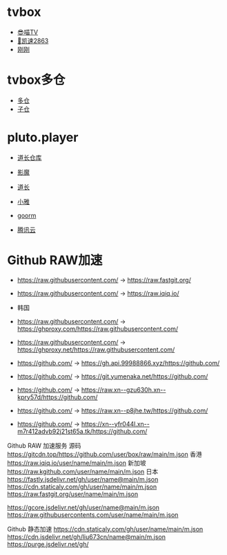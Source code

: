 # tvbox
+ [😎喵TV](http://miaotvs.cn/osc)
+ [🐶凯速2863](http://s.nxw.so/vip)
+ [刚刚](http://刚刚.live/猫)



# tvbox多仓
+ [多仓](http://tv.to51.cn/TvBox/StoreHouse/StoreHouse.json)
+ [子仓](http://tv.to51.cn/TvBox/StoreHouse/StoreHouse1.json)


# pluto.player

+ [道长仓库](https://gitcode.net/qq_32394351/dr_py)
+ [影魔](https://github.com/ShadowDemon1997/CatVodSpiderJS)

+ [道长](http://cms.nokia.press/config/2)
+ [小雅](http://43.139.29.179:5705/config/2)
+ [goorm](http://43.200.117.188:58283/config/2)
+ [腾讯云](http://106.53.231.156:5705/config/2)


# Github RAW加速
+ https://raw.githubusercontent.com/ → https://raw.fastgit.org/
+ https://raw.githubusercontent.com/ → https://raw.iqiq.io/
+ 韩国
+ https://raw.githubusercontent.com/ → https://ghproxy.com/https://raw.githubusercontent.com/
+ https://raw.githubusercontent.com/ → https://ghproxy.net/https://raw.githubusercontent.com/

+ https://github.com/ → https://gh.api.99988866.xyz/https://github.com/
+ https://github.com/ → https://git.yumenaka.net/https://github.com/

+ https://github.com/ → https://raw.xn--gzu630h.xn--kpry57d/https://github.com/
+ https://github.com/ → https://raw.xn--p8jhe.tw/https://github.com/
+ https://github.com/ → https://xn--yfr044l.xn--m7r412advb92j21st65a.tk/https://github.com/





Github RAW 加速服务
源码 https://gitcdn.top/https://github.com/user/box/raw/main/m.json
香港 https://raw.iqiq.io/user/name/main/m.json
新加坡 https://raw.kgithub.com/user/name/main/m.json
日本
https://fastly.jsdelivr.net/gh/user/name@main/m.json
https://cdn.staticaly.com/gh/user/name/main/m.json
https://raw.fastgit.org/user/name/main/m.json

https://gcore.jsdelivr.net/gh/user/name@main/m.json
https://raw.githubusercontents.com/user/name/main/m.json

Github 静态加速
https://cdn.staticaly.com/gh/user/name/main/m.json
https://cdn.jsdelivr.net/gh/liu673cn/name@main/m.json
https://purge.jsdelivr.net/gh/